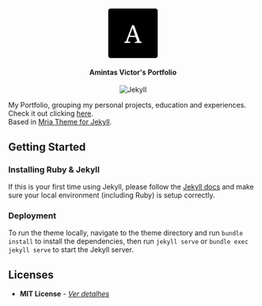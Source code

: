 <h4 align="center">
  <img src="./images/logo.png" width="100"></a>
  <br></br>
  Amintas Victor's Portfolio 
</h4>

<p align="center">
  <img alt="Jekyll" src="https://img.shields.io/badge/-Jekyll-cc0000?style=for-the-badge&logo=jekyll&logoColor=white" />
</p>

My Portfolio, grouping my personal projects, education and experiences.
Check it out clicking [here]().
<br/>
Based in [Mria Theme for Jekyll](https://mria.netlify.app/).

## Getting Started

### **Installing Ruby & Jekyll**

If this is your first time using Jekyll, please follow the [Jekyll docs](https://jekyllrb.com/docs/installation/) and make sure your local environment (including Ruby) is setup correctly.

### **Deployment**

To run the theme locally, navigate to the theme directory and run `bundle install` to install the dependencies, then run `jekyll serve` or `bundle exec jekyll serve` to start the Jekyll server.

## Licenses

- **MIT License** - [_Ver detalhes_](./LICENSE.txt)
